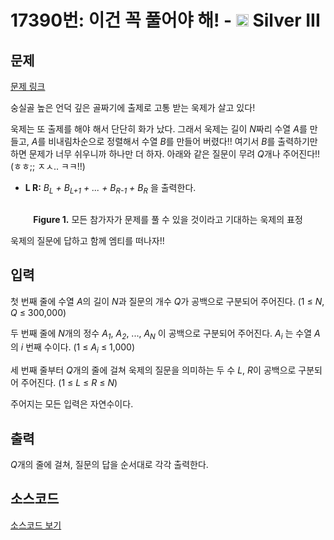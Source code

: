 # 17390번: 이건 꼭 풀어야 해! - <img src="https://static.solved.ac/tier_small/8.svg" style="height:20px" /> Silver III

<!-- performance -->

<!-- 문제 제출 후 깃허브에 푸시를 했을 때 제출한 코드의 성능이 입력될 공간입니다.-->

<!-- end -->

## 문제

[문제 링크](https://boj.kr/17390)


<p>숭실골 높은 언덕 깊은 골짜기에&nbsp;출제로 고통 받는 욱제가 살고 있다!</p>

<p>욱제는 또 출제를 해야 해서 단단히 화가 났다. 그래서 욱제는 길이 <em>N</em>짜리 수열 <em>A</em>를 만들고,&nbsp;<em>A</em>를 비내림차순으로 정렬해서 수열&nbsp;<em>B</em>를 만들어 버렸다!! 여기서 <em>B</em>를 출력하기만 하면 문제가 너무 쉬우니까 하나만 더 하자. 아래와 같은 질문이 무려 <em>Q</em>개나 주어진다!! (ㅎㅎ;; ㅈㅅ.. ㅋㅋ!!)</p>

<ul>
<li><strong>L&nbsp;R:</strong>&nbsp;<em>B<sub>L</sub> + B<sub>L+1</sub> + ... + B<sub>R-1</sub> + B<sub>R</sub></em> 을 출력한다.</li>
</ul>

<p style="text-align: center;"><img alt="" src="https://upload.acmicpc.net/c849170d-749c-4743-9829-2136c89e2212/-/preview/"></p>

<p style="text-align: center;"><strong>Figure 1.</strong>&nbsp;모든 참가자가&nbsp;문제를 풀 수 있을 것이라고&nbsp;기대하는 욱제의 표정</p>

<p>욱제의 질문에 답하고 함께 엠티를 떠나자!!</p>



## 입력


<p>첫 번째 줄에 수열 <em>A</em>의 길이<em> N</em>과 질문의 개수<em> Q</em>가 공백으로 구분되어 주어진다. (1 ≤ <em>N</em>, <em>Q</em>&nbsp;≤ 300,000)</p>

<p>두 번째 줄에 <em>N</em>개의 정수 <em>A<sub>1</sub></em>, <em>A<sub>2</sub></em>, ..., <em>A<sub>N</sub></em> 이 공백으로 구분되어 주어진다. <em>A<sub>i</sub></em> 는 수열 <em>A</em>의 <em>i</em> 번째 수이다. (1&nbsp;≤ <em>A<sub>i</sub></em>&nbsp;≤ 1,000)</p>

<p>세 번째 줄부터 <em>Q</em>개의 줄에 걸쳐 욱제의 질문을 의미하는 두 수 <em>L</em>, <em>R</em>이 공백으로 구분되어 주어진다. (1&nbsp;≤ <em>L</em>&nbsp;≤ <em>R</em>&nbsp;≤ <em>N</em>)</p>

<p>주어지는 모든 입력은 자연수이다.</p>



## 출력


<p><em>Q</em>개의 줄에 걸쳐, 질문의 답을 순서대로 각각 출력한다.</p>



## 소스코드

[소스코드 보기](이건%20꼭%20풀어야%20해!.cpp)